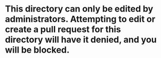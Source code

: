 # This directory can only be edited by administrators. Attempting to edit or create a pull request for this directory will have it denied, and you will be blocked.
